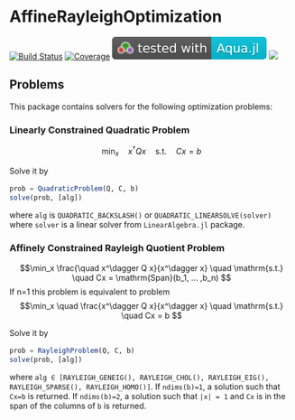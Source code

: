 # AffineRayleighOptimization

[![Build Status](https://github.com/williamesamuelson/AffineRayleighOptimization.jl/actions/workflows/CI.yml/badge.svg?branch=main)](https://github.com/williamesamuelson/AffineRayleighOptimization.jl/actions/workflows/CI.yml?query=branch%3Amain)
[![Coverage](https://codecov.io/gh/williamesamuelson/AffineRayleighOptimization.jl/branch/main/graph/badge.svg)](https://codecov.io/gh/williamesamuelson/AffineRayleighOptimization.jl)
[![Aqua QA](https://raw.githubusercontent.com/JuliaTesting/Aqua.jl/master/badge.svg)](https://github.com/JuliaTesting/Aqua.jl)
[![](https://img.shields.io/badge/%F0%9F%9B%A9%EF%B8%8F_tested_with-JET.jl-233f9a)](https://github.com/aviatesk/JET.jl)

## Problems

This package contains solvers for the following optimization problems:

### Linearly Constrained Quadratic Problem 
$$\min_x \quad x^\dagger Q x \quad \mathrm{s.t.} \quad Cx = b $$

Solve it by
```julia 
prob = QuadraticProblem(Q, C, b) 
solve(prob, [alg])
```
where `alg` is `QUADRATIC_BACKSLASH()` or `QUADRATIC_LINEARSOLVE(solver)` where `solver` is a linear solver from `LinearAlgebra.jl` package.

### Affinely Constrained Rayleigh Quotient Problem
$$\min_x \frac{\quad x^\dagger Q x}{x^\dagger x} \quad \mathrm{s.t.} \quad Cx = \mathrm{Span}(b_1, ... ,b_n) $$
If n=1 this problem is equivalent to problem 
$$\min_x \quad \frac{x^\dagger Q x}{x^\dagger x} \quad \mathrm{s.t.} \quad Cx = b $$

Solve it by
```julia 
prob = RayleighProblem(Q, C, b)
solve(prob, [alg])
```
where `alg ∈ [RAYLEIGH_GENEIG(), RAYLEIGH_CHOL(), RAYLEIGH_EIG(), RAYLEIGH_SPARSE(), RAYLEIGH_HOMO()]`. If `ndims(b)=1`, a solution such that `Cx=b` is returned. If `ndims(b)=2`, a solution such that `|x| = 1` and `Cx` is in the span of the columns of `b` is returned.
